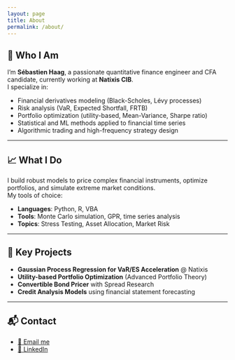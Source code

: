 ```yaml
---
layout: page
title: About
permalink: /about/
---
```


## 🎯 Who I Am

I’m **Sébastien Haag**, a passionate quantitative finance engineer and CFA candidate, currently working at **Natixis CIB**.  
I specialize in:

- Financial derivatives modeling (Black-Scholes, Lévy processes)
- Risk analysis (VaR, Expected Shortfall, FRTB)
- Portfolio optimization (utility-based, Mean-Variance, Sharpe ratio)
- Statistical and ML methods applied to financial time series
- Algorithmic trading and high-frequency strategy design

---

## 📈 What I Do

I build robust models to price complex financial instruments, optimize portfolios, and simulate extreme market conditions.  
My tools of choice:

- **Languages**: Python, R, VBA  
- **Tools**: Monte Carlo simulation, GPR, time series analysis  
- **Topics**: Stress Testing, Asset Allocation, Market Risk

---

## 📁 Key Projects

- **Gaussian Process Regression for VaR/ES Acceleration** @ Natixis  
- **Utility-based Portfolio Optimization** (Advanced Portfolio Theory)  
- **Convertible Bond Pricer** with Spread Research  
- **Credit Analysis Models** using financial statement forecasting

---

## 📬 Contact

- [📧 Email me](mailto:sbthaag@gmail.com)
- [🔗 LinkedIn](https://www.linkedin.com/in/s%C3%A9bastien-haag/)




